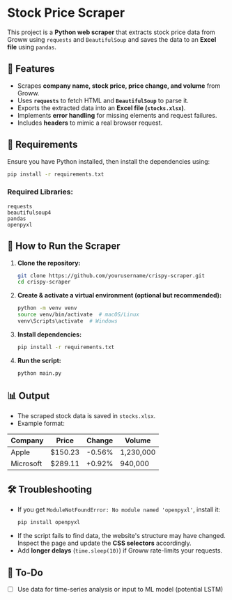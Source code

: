 # Stock Price Scraper

This project is a **Python web scraper** that extracts stock price data from Groww using `requests` and `BeautifulSoup` and saves the data to an **Excel file** using `pandas`.

## 🚀 Features
- Scrapes **company name, stock price, price change, and volume** from Groww.
- Uses **`requests`** to fetch HTML and **`BeautifulSoup`** to parse it.
- Exports the extracted data into an **Excel file (`stocks.xlsx`)**.
- Implements **error handling** for missing elements and request failures.
- Includes **headers** to mimic a real browser request.

## 📜 Requirements
Ensure you have Python installed, then install the dependencies using:
```sh
pip install -r requirements.txt
```

### **Required Libraries:**
```
requests
beautifulsoup4
pandas
openpyxl
```

## 🔧 How to Run the Scraper
1. **Clone the repository:**
   ```sh
   git clone https://github.com/yourusername/crispy-scraper.git
   cd crispy-scraper
   ```
2. **Create & activate a virtual environment (optional but recommended):**
   ```sh
   python -m venv venv
   source venv/bin/activate  # macOS/Linux
   venv\Scripts\activate  # Windows
   ```
3. **Install dependencies:**
   ```sh
   pip install -r requirements.txt
   ```
4. **Run the script:**
   ```sh
   python main.py
   ```

## 📊 Output
- The scraped stock data is saved in `stocks.xlsx`.
- Example format:

| Company  | Price  | Change | Volume   |
|----------|--------|--------|----------|
| Apple    | $150.23 | -0.56% | 1,230,000 |
| Microsoft | $289.11 | +0.92% | 940,000 |

## 🛠 Troubleshooting
- If you get `ModuleNotFoundError: No module named 'openpyxl'`, install it:
  ```sh
  pip install openpyxl
  ```
- If the script fails to find data, the website's structure may have changed. Inspect the page and update the **CSS selectors** accordingly.
- Add **longer delays** (`time.sleep(10)`) if Groww rate-limits your requests.

## 📌 To-Do
- [ ] Use data for time-series analysis or input to ML model (potential LSTM)


